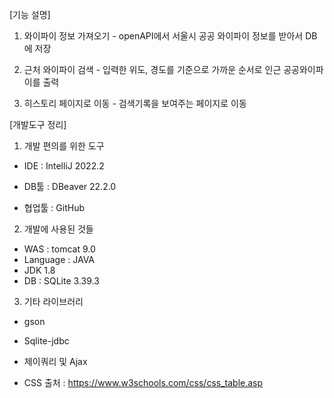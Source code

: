 [기능 설명]
1. 와이파이 정보 가져오기 - openAPI에서 서울시 공공 와이파이 정보를 받아서 DB에 저장

2. 근처 와이파이 검색 - 입력한 위도, 경도를 기준으로 가까운 순서로 인근 공공와이파이를 출력

3. 히스토리 페이지로 이동 - 검색기록을 보여주는 페이지로 이동

[개발도구 정리]
1. 개발 편의를 위한 도구

- IDE : IntelliJ 2022.2 

- DB툴 : DBeaver 22.2.0

- 협업툴 : GitHub

2. 개발에 사용된 것들

- WAS : tomcat 9.0
- Language : JAVA
- JDK 1.8
- DB : SQLite 3.39.3

3. 기타 라이브러리

- gson

- Sqlite-jdbc

- 제이쿼리 및 Ajax

- CSS 출처 : https://www.w3schools.com/css/css_table.asp





